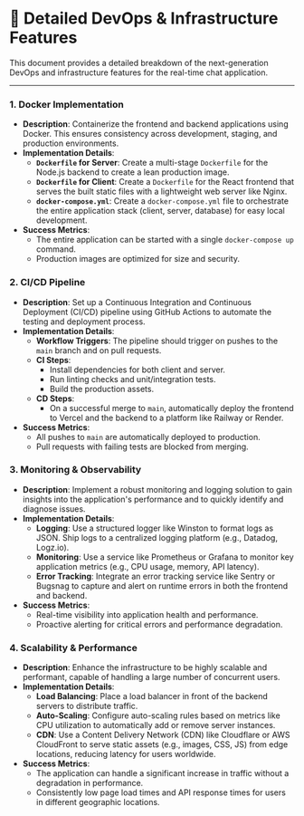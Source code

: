 # 🚀 Detailed DevOps & Infrastructure Features

This document provides a detailed breakdown of the next-generation DevOps and infrastructure features for the real-time chat application.

---

### 1. Docker Implementation

- **Description**: Containerize the frontend and backend applications using Docker. This ensures consistency across development, staging, and production environments.
- **Implementation Details**:
  - **`Dockerfile` for Server**: Create a multi-stage `Dockerfile` for the Node.js backend to create a lean production image.
  - **`Dockerfile` for Client**: Create a `Dockerfile` for the React frontend that serves the built static files with a lightweight web server like Nginx.
  - **`docker-compose.yml`**: Create a `docker-compose.yml` file to orchestrate the entire application stack (client, server, database) for easy local development.
- **Success Metrics**:
  - The entire application can be started with a single `docker-compose up` command.
  - Production images are optimized for size and security.

### 2. CI/CD Pipeline

- **Description**: Set up a Continuous Integration and Continuous Deployment (CI/CD) pipeline using GitHub Actions to automate the testing and deployment process.
- **Implementation Details**:
  - **Workflow Triggers**: The pipeline should trigger on pushes to the `main` branch and on pull requests.
  - **CI Steps**:
    - Install dependencies for both client and server.
    - Run linting checks and unit/integration tests.
    - Build the production assets.
  - **CD Steps**:
    - On a successful merge to `main`, automatically deploy the frontend to Vercel and the backend to a platform like Railway or Render.
- **Success Metrics**:
  - All pushes to `main` are automatically deployed to production.
  - Pull requests with failing tests are blocked from merging.

### 3. Monitoring & Observability

- **Description**: Implement a robust monitoring and logging solution to gain insights into the application's performance and to quickly identify and diagnose issues.
- **Implementation Details**:
  - **Logging**: Use a structured logger like Winston to format logs as JSON. Ship logs to a centralized logging platform (e.g., Datadog, Logz.io).
  - **Monitoring**: Use a service like Prometheus or Grafana to monitor key application metrics (e.g., CPU usage, memory, API latency).
  - **Error Tracking**: Integrate an error tracking service like Sentry or Bugsnag to capture and alert on runtime errors in both the frontend and backend.
- **Success Metrics**:
  - Real-time visibility into application health and performance.
  - Proactive alerting for critical errors and performance degradation.

### 4. Scalability & Performance

- **Description**: Enhance the infrastructure to be highly scalable and performant, capable of handling a large number of concurrent users.
- **Implementation Details**:
  - **Load Balancing**: Place a load balancer in front of the backend servers to distribute traffic.
  - **Auto-Scaling**: Configure auto-scaling rules based on metrics like CPU utilization to automatically add or remove server instances.
  - **CDN**: Use a Content Delivery Network (CDN) like Cloudflare or AWS CloudFront to serve static assets (e.g., images, CSS, JS) from edge locations, reducing latency for users worldwide.
- **Success Metrics**:
  - The application can handle a significant increase in traffic without a degradation in performance.
  - Consistently low page load times and API response times for users in different geographic locations. 